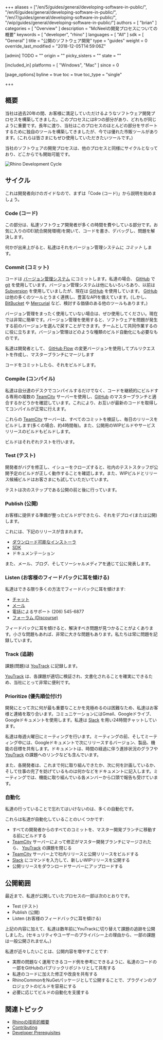 +++
aliases = ["/en/5/guides/general/developing-software-in-public/", "/en/6/guides/general/developing-software-in-public/", "/en/7/guides/general/developing-software-in-public/", "/wip/guides/general/developing-software-in-public/"]
authors = [ "brian" ]
categories = [ "Overview" ]
description = "McNeelの開発プロセスについての概要"
keywords = [ "developer", "rhino" ]
languages = [ "All" ]
sdk = [ "General" ]
title = "公開のソフトウェア開発"
type = "guides"
weight = 0
override_last_modified = "2018-12-05T14:59:06Z"

[admin]
TODO = ""
origin = ""
picky_sisters = ""
state = ""

[included_in]
platforms = [ "Windows", "Mac" ]
since = 0

[page_options]
byline = true
toc = true
toc_type = "single"

+++


## 概要

当社は過去20年の間、お客様に満足していただけるようなソフトウェア開発プロセスを構築してきました。このプロセスには8つの部分があり、どれもが同じように重要です。長年に渡り、当社はこのプロセスのほとんどの部分をサポートするために独自のツールを構築してきましたが、今では優れた市販ツールがあります。(これらは皆さまにもぜひ使用していただきたいツールです。)

当社のソフトウェアの開発プロセスは、他のプロセスと同様にサイクルとなっており、どこからでも開始可能です。

![Rhino Development Cycle](/images/developing-software-in-public-01.png)

## サイクル

これは開発者向けのガイドなので、まずは「Code (コード)」から説明を始めましょう。

### Code (コード)

この部分は、私達ソフトウェア開発者が多くの時間を費やしている部分です。お気に入りのIDE(統合開発環境)を開いて、コードを書き、デバッグし、問題を解決します。

何かが出来上がると、私達はそれをバージョン管理システムに *コミット* します。

### Commit (コミット)

コードは [バージョン管理システム](https://en.wikipedia.org/wiki/Version_control) にコミットします。私達の場合、 [GitHub](https://github.com/) で [git](https://git-scm.com/) を使用しています。バージョン管理システムは他にもいろいろあり、以前は [Subversion](https://subversion.apache.org/) を使用していましたが、現在は [GitHub](https://github.com/) を使用しています。 [GitHub](https://github.com/) は他の多くのツールとうまく連携し、豊富なAPIを備えています。(しかし、 [BitBucket](https://bitbucket.org) や [Mercurial](https://www.mercurial-scm.org/) など、検討する価値のある他のツールもあります。)

バージョン管理をまったく使用していない場合は、ぜひ使用してください。現在では非常に簡単です。バージョン管理を使用すると、ソフトウェアを問題が発生する前のバージョンを選んで戻すことができます。チームとして共同作業するのに役に立ちます。バージョン管理はどのような種類のビルド自動化にも必要なものです。

私達は開発者として、 [GitHub Flow](https://guides.github.com/introduction/flow/) の変更バージョンを使用してプルリクエストを作成し、マスターブランチにマージします

コードをコミットしたら、それをビルドします。

### Compile (コンパイル)

私達は自分達のデスクでコンパイルするだけでなく、コードを継続的にビルドする専用の複数の [TeamCity](https://www.jetbrains.com/teamcity/) サーバーを使用し、[GitHub](https://github.com/) のマスターブランチと適合するかどうかを確認しています。これにより、お互いが最新のコードを取得してコンパイルが正常に行えます。

これらの [TeamCity](https://www.jetbrains.com/teamcity/) サーバーは、すべてのコミットを検証し、毎日のリリースをビルドします(多くの場合、約4時間毎)。また、公開用のWIPビルドやサービスリリースのビルドもビルドします。

ビルドはそれぞれテストを行います。

### Test (テスト)

開発者がバグを修正し、イシューをクローズすると、社内のテストスタッフが公開予定のビルドが正しく動作することを確認します。また、WIPビルドとリリース候補ビルドはお客さまにも試していただいています。

テストは次のステップである公開の前と後に行っています。

### Publish (公開)

お客様に提供する準備が整ったビルドができたら、それをデプロイ(または公開)します。

これには、下記のリリースが含まれます。

- [ダウンロード可能なインストーラ](http://www.rhino3d.com/download)
- [SDK](http://developer.mcneel.com)
- ドキュメンテーション

また、メール、ブログ、そしてソーシャルメディアを通じて公に発表します。

### Listen (お客様のフィードバックに耳を傾ける)

私達はできる限り多くの方法でフィードバックに耳を傾けます:

- [チャット](http://www.rhino3d.com/support#)
- [メール](mailto:tech@mcneel.com)
- 電話によるサポート (206) 545-6877
- [フォーラム (Discourse)](https://discourse.mcneel.com/)

フィードバックに耳を傾けると、解決すべき問題が見つかることがよくあります。小さな問題もあれば、非常に大きな問題もあります。私たちは常に問題を記録しています。

### Track (追跡)

課題(問題)は [YouTrack](https://mcneel.myjetbrains.com) に記録します。

[YouTrack](https://mcneel.myjetbrains.com) は、各課題が適切に検証され、文書化されることを確実にできるため、当社にとって非常に便利です。

### Prioritize (優先順位付け)

開発にとって次に何が最も重要なことかを見極めるのは困難なため、私達はお客様と連絡を取り合います。コミュニケーションにはGmail、Googleドライブ、Googleドキュメントを使用します。私達は [Slack](https://slack.com/) を用い24時間チャットしています。

私達は毎週火曜日にミーティングを行います。ミーティングの前、そしてミーティング中には、Googleドキュメントで次にリリースするバージョン、製品、機能の目標を共有します。ドキュメントは、時間の経過に伴う進捗状況のグラフや [YouTrack](https://mcneel.myjetbrains.com) の課題へのリンクなども含んでいます。

また、各開発者は、これまで何に取り組んできたか、次に何を計画しているか、そして仕事の完了を妨げているものは何かなどをドキュメントに記入します。ミーティングでは、機能に取り組んでいる各メンバーから口頭で報告も受けています。

### 自動化

私達の行っていることで忘れてはいけないのは、多くの自動化です。

これらは私達が自動化していることのいくつかです:

- すべての開発者からのすべてのコミットを、マスター開発ブランチに移動する前にビルドする
- [TeamCity](https://www.jetbrains.com/teamcity/) サーバーによって修正がマスター開発ブランチにマージされたら、 [YouTrack](https://mcneel.myjetbrains.com) の課題を閉じる
- [TeamCity](https://www.jetbrains.com/teamcity/) サーバー上で社内リリースと公開リリースをビルドする
- [Slack](https://slack.com/) にコマンドを入力して、新しいWIPリリースを公開する
- 公開リリースをダウンロードサーバーにアップロードする

## 公開範囲

最近まで、私達が公開していたプロセスの一部は次のとおりです。

- Test (テスト)
- Publish (公開)
- Listen (お客様のフィードバックに耳を傾ける)

上記の内容に加えて、私達は数年前にYouTrackに切り替えて課題の追跡を公開しました。(セキュリティやユーザーのプライバシー上の理由から、一部の課題は一般公開されません。)

私達が近々したいことは、公開内容を増やすことです:

- 実際の問題なく運用できるコード例を参考にできるように、私達のコードの一部をGitHubのパブリックリポジトリとして共有する
- 私達のコードに加えた修正や改良を共有する
- RhinoCommonをNuGetパッケージとして公開することで、プラグインのプロジェクトのビルドを容易にする
- 必要に応じてビルドの自動化を支援する

## 関連トピック

- [Rhinoの技術的概要](/guides/general/rhino-technology-overview)
- [Contributing](/guides/general/contributing)
- [Developer Prerequisites](/guides/general/rhino-developer-prerequisites)
